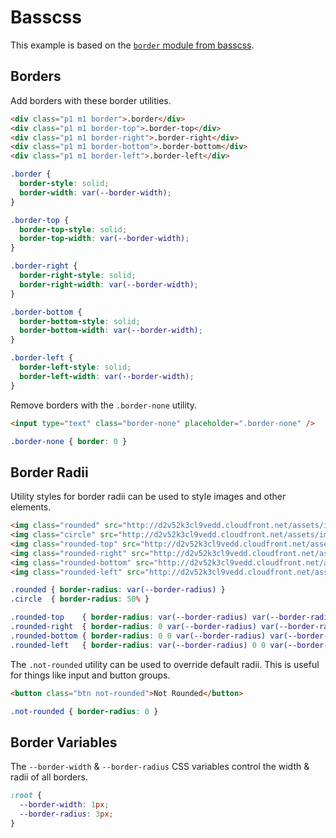 # Basscss

This example is based on the [`border` module from basscss][origin].

[origin]: https://github.com/basscss/basscss/tree/master/modules/border


## Borders

Add borders with these border utilities.

```html
<div class="p1 m1 border">.border</div>
<div class="p1 m1 border-top">.border-top</div>
<div class="p1 m1 border-right">.border-right</div>
<div class="p1 m1 border-bottom">.border-bottom</div>
<div class="p1 m1 border-left">.border-left</div>
```

```css
.border {
  border-style: solid;
  border-width: var(--border-width);
}

.border-top {
  border-top-style: solid;
  border-top-width: var(--border-width);
}

.border-right {
  border-right-style: solid;
  border-right-width: var(--border-width);
}

.border-bottom {
  border-bottom-style: solid;
  border-bottom-width: var(--border-width);
}

.border-left {
  border-left-style: solid;
  border-left-width: var(--border-width);
}
```

Remove borders with the `.border-none` utility.

```html
<input type="text" class="border-none" placeholder=".border-none" />
```

```css
.border-none { border: 0 }
```


## Border Radii

Utility styles for border radii can be used to style images and other elements.

```html
<img class="rounded" src="http://d2v52k3cl9vedd.cloudfront.net/assets/images/placeholder-square.svg" width="64" height="64" />
<img class="circle" src="http://d2v52k3cl9vedd.cloudfront.net/assets/images/placeholder-square.svg" width="64" height="64" />
<img class="rounded-top" src="http://d2v52k3cl9vedd.cloudfront.net/assets/images/placeholder-square.svg" width="64" height="64" />
<img class="rounded-right" src="http://d2v52k3cl9vedd.cloudfront.net/assets/images/placeholder-square.svg" width="64" height="64" />
<img class="rounded-bottom" src="http://d2v52k3cl9vedd.cloudfront.net/assets/images/placeholder-square.svg" width="64" height="64" />
<img class="rounded-left" src="http://d2v52k3cl9vedd.cloudfront.net/assets/images/placeholder-square.svg" width="64" height="64" />
```

```css
.rounded { border-radius: var(--border-radius) }
.circle  { border-radius: 50% }

.rounded-top    { border-radius: var(--border-radius) var(--border-radius) 0 0 }
.rounded-right  { border-radius: 0 var(--border-radius) var(--border-radius) 0 }
.rounded-bottom { border-radius: 0 0 var(--border-radius) var(--border-radius) }
.rounded-left   { border-radius: var(--border-radius) 0 0 var(--border-radius) }
```

The `.not-rounded` utility can be used to override default radii.
This is useful for things like input and button groups.

```html
<button class="btn not-rounded">Not Rounded</button>
```

```css
.not-rounded { border-radius: 0 }
```


## Border Variables

The `--border-width` & `--border-radius` CSS variables control the width &
radii of all borders.

```css
:root {
  --border-width: 1px;
  --border-radius: 3px;
}
```
